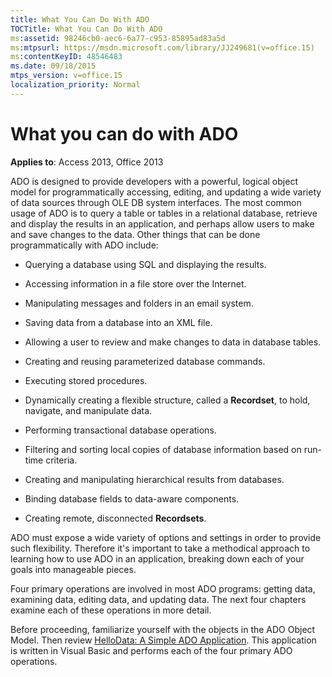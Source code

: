 ```yaml
---
title: What You Can Do With ADO
TOCTitle: What You Can Do With ADO
ms:assetid: 98246cb0-aec6-6a77-c953-85895ad83a5d
ms:mtpsurl: https://msdn.microsoft.com/library/JJ249681(v=office.15)
ms:contentKeyID: 48546483
ms.date: 09/18/2015
mtps_version: v=office.15
localization_priority: Normal
---
```


# What you can do with ADO


**Applies to**: Access 2013, Office 2013

ADO is designed to provide developers with a powerful, logical object model for programmatically accessing, editing, and updating a wide variety of data sources through OLE DB system interfaces. The most common usage of ADO is to query a table or tables in a relational database, retrieve and display the results in an application, and perhaps allow users to make and save changes to the data. Other things that can be done programmatically with ADO include:

- Querying a database using SQL and displaying the results.

- Accessing information in a file store over the Internet.

- Manipulating messages and folders in an email system.

- Saving data from a database into an XML file.

- Allowing a user to review and make changes to data in database tables.

- Creating and reusing parameterized database commands.

- Executing stored procedures.

- Dynamically creating a flexible structure, called a **Recordset**, to hold, navigate, and manipulate data.

- Performing transactional database operations.

- Filtering and sorting local copies of database information based on run-time criteria.

- Creating and manipulating hierarchical results from databases.

- Binding database fields to data-aware components.

- Creating remote, disconnected **Recordsets**.

ADO must expose a wide variety of options and settings in order to provide such flexibility. Therefore it's important to take a methodical approach to learning how to use ADO in an application, breaking down each of your goals into manageable pieces.

Four primary operations are involved in most ADO programs: getting data, examining data, editing data, and updating data. The next four chapters examine each of these operations in more detail.

Before proceeding, familiarize yourself with the objects in the ADO Object Model. Then review [HelloData: A Simple ADO Application](hellodata-a-simple-ado-application.md). This application is written in Visual Basic and performs each of the four primary ADO operations.

